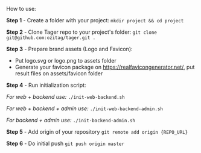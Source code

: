 How to use:

**Step 1** - Create a folder with your project:
`mkdir project && cd project`

**Step 2** - Clone Tager repo to your project's folder:
`git clone git@github.com:ozitag/tager.git .`

**Step 3** - Prepare brand assets (Logo and Favicon):

- Put logo.svg or logo.png to assets folder
- Generate your favicon package on https://realfavicongenerator.net/, put result files on assets/favicon folder

**Step 4** - Run initialization script:

_For web + backend use:_
`./init-web-backend.sh`

_For web + backend + admin use:_
`./init-web-backend-admin.sh`

_For backend + admin use:_
`./init-backend-admin.sh`

**Step 5** - Add origin of your repository
`git remote add origin {REPO_URL}`

**Step 6** - Do initial push
`git push origin master`

